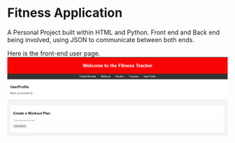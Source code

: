 <h1> Fitness Application</h1>

<p>
A Personal Project built within HTML and Python.
Front end and Back end being involved, using JSON to communicate between both ends.</p>

Here is the front-end user page.
<img src = "screenshot.PNG">



